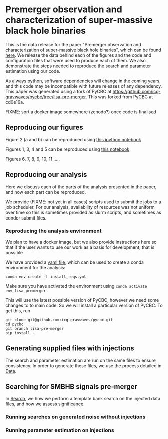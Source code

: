 # Premerger observation and characterization of super-massive black hole binaries

This is the data release for the paper "Premerger observation and characterization of super-massive black hole binaries", which can be found [here](https://www.youtube.com/watch?v=dQw4w9WgXcQ). We release the data behind each of the figures and the code and configuration files that were used to produce each of them. We also demonstrate the steps needed to reproduce the search and parameter estimation using our code.

As always python, software dependencies will change in the coming years, and this code may be incompatible with future releases of any dependency. This paper was generated using a fork of PyCBC at https://github.com/icg-gravwaves/pycbc/tree/lisa-pre-merger. This was forked from PyCBC at cd0e16a.

FIXME: sort a docker image somewhere (zenodo?) once code is finalised

## Reproducing our figures
Figure 2 (a and b) can be reproduced using [this ipython notebook](Sensitive_Distance_Plot/plot_sensitive_distance.ipynb)

Figures 1, 3, 4 and 5 can be reproduced using [this notebook](PSD_files/PSD_filter_images.ipynb)

Figures 6, 7, 8, 9, 10, 11 .....

## Reproducing our analysis
Here we discuss each of the parts of the analysis presented in the paper, and how each part can be reproduced.

We provide (FIXME: not yet in all cases) scripts used to submit the jobs to a job scheduler. For our analysis, availability of resources was not uniform over time so this is sometimes provided as slurm scripts, and sometimes as condor submit files.

### Reproducing the analysis environment
We plan to have a docker image, but we also provide instructions here so that if the user wants to use our work as a basis for development, that is possible

We have provided a [yaml file](./install_reqs.yml), which can be used to create a conda environment for the analysis:

```
conda env create -f install_reqs.yml
```

Make sure you have activated the environment using `conda activate env_lisa_premerger`

This will use the latest possible version of PyCBC, however we need some changes to to main code. So we will install a particular version of PyCBC. To get this, run

```
git clone git@github.com:icg-gravwaves/pycbc.git
cd pycbc
git branch lisa-pre-merger
pip install .
```
## Generating supplied files with injections
The search and parameter estimation are run on the same files to ensure consistency.
In order to generate these files, we use the process detailed in [Data](Data/README.md).

## Searching for SMBHB signals pre-merger
In [Search](Search/README.md), we how we perform a template bank search on the injected data files, and how we assess significance.

### Running searches on generated noise without injections

### Running parameter estimation on injections
